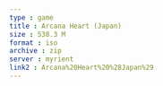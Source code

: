```yaml
---
type : game
title : Arcana Heart (Japan)
size : 538.3 M
format : iso
archive : zip
server : myrient
link2 : Arcana%20Heart%20%28Japan%29
---
```


